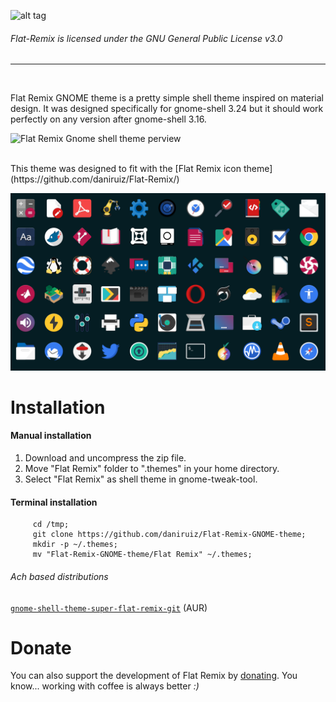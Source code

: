 ![alt tag](https://github.com/daniruiz/Flat-Remix-GNOME-theme/blob/master/Flat%20Remix/logo.png?raw=true)

###### Flat-Remix is licensed under the GNU General Public License v3.0
<hr>
<br>

Flat Remix GNOME theme is a pretty simple shell theme inspired on material design. It was designed specifically for gnome-shell 3.24 but it should work perfectly on any version after gnome-shell 3.16.

![Flat Remix Gnome shell theme perview](https://github.com/daniruiz/Flat-Remix-GNOME-theme/blob/master/Flat%20Remix/preview.png?raw=true)

<br>
This theme was designed to fit with the [Flat Remix icon theme](https://github.com/daniruiz/Flat-Remix/)
<br>

![Flat Remix icon theme perview](https://raw.githubusercontent.com/daniruiz/Flat-Remix/master/Flat%20Remix/preview.png)

# Installation

#### Manual installation

1. Download and uncompress the zip file.
1. Move "Flat Remix" folder to ".themes" in your home directory.
1. Select "Flat Remix" as shell theme in gnome-tweak-tool.

#### Terminal installation

```
     cd /tmp;
     git clone https://github.com/daniruiz/Flat-Remix-GNOME-theme;
     mkdir -p ~/.themes;
     mv "Flat-Remix-GNOME-theme/Flat Remix" ~/.themes;
```

###### Ach based distributions
 [`gnome-shell-theme-super-flat-remix-git`](https://aur.archlinux.org/packages/gnome-shell-theme-super-flat-remix-git/) (AUR)



# Donate

You can also support the development of Flat Remix by [donating](https://www.paypal.com/cgi-bin/webscr?cmd=_s-xclick&hosted_button_id=7LEWLS78EAJGJ).
You know... working with coffee is always better  *:)*
